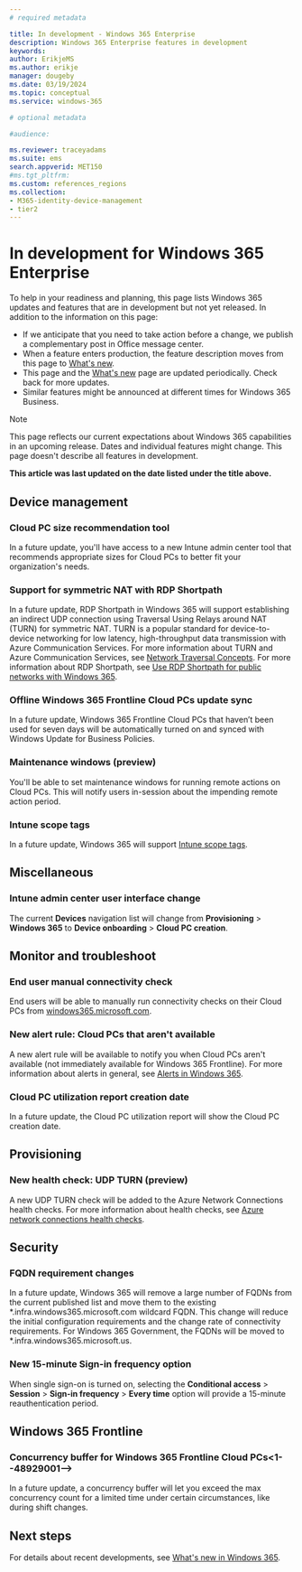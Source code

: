 ```yaml
---
# required metadata

title: In development - Windows 365 Enterprise
description: Windows 365 Enterprise features in development
keywords:
author: ErikjeMS
ms.author: erikje
manager: dougeby
ms.date: 03/19/2024
ms.topic: conceptual
ms.service: windows-365

# optional metadata

#audience:

ms.reviewer: traceyadams
ms.suite: ems
search.appverid: MET150
#ms.tgt_pltfrm:
ms.custom: references_regions
ms.collection:
- M365-identity-device-management
- tier2
---
```


# In development for Windows 365 Enterprise

To help in your readiness and planning, this page lists Windows 365 updates and features that are in development but not yet released. In addition to the information on this page:

- If we anticipate that you need to take action before a change, we publish a complementary post in Office message center.
- When a feature enters production, the feature description moves from this page to [What's new](whats-new.md).
- This page and the [What's new](whats-new.md) page are updated periodically. Check back for more updates.
- Similar features might be announced at different times for Windows 365 Business.

> [!NOTE]
> This page reflects our current expectations about Windows 365 capabilities in an upcoming release. Dates and individual features might change. This page doesn't describe all features in development.

**This article was last updated on the date listed under the title above.**

<!-- Common categories:  
## App management
## Device configuration
## Device provisioning
## Device management
## Intune apps
## Monitor and troubleshoot
## Role-based access control
## Security
## End-user experience

-->

<!-- ***********************************************-->
## Device management

### Cloud PC size recommendation tool<!--45433311-->

In a future update, you'll have access to a new Intune admin center tool that recommends appropriate sizes for Cloud PCs to better fit your organization's needs.

### Support for symmetric NAT with RDP Shortpath<!--43602619-->

In a future update, RDP Shortpath in Windows 365 will support establishing an indirect UDP connection using Traversal Using Relays around NAT (TURN) for symmetric NAT.  TURN is a popular standard for device-to-device networking for low latency, high-throughput data transmission with Azure Communication Services. For more information about TURN and Azure Communication Services, see [Network Traversal Concepts](/azure/communication-services/concepts/network-traversal). For more information about RDP Shortpath, see [Use RDP Shortpath for public networks with Windows 365](rdp-shortpath-public-networks.md).

### Offline Windows 365 Frontline Cloud PCs update sync<!--48663450-->

In a future update, Windows 365 Frontline Cloud PCs that haven’t been used for seven days will be automatically turned on and synced with Windows Update for Business Policies.

### Maintenance windows (preview)<!--48851694-->

You'll be able to set maintenance windows for running remote actions on Cloud PCs. This will notify users in-session about the impending remote action period.

### Intune scope tags<!--48907552-->

In a future update, Windows 365 will support [Intune scope tags](/mem/intune/fundamentals/scope-tags).

<!-- ***********************************************-->
<!--## Device provisioning-->

<!--***********************************************-->
<!-- ## End user experience -->

<!-- ***********************************************-->
## Miscellaneous

### Intune admin center user interface change<!--48653379-->

The current **Devices** navigation list will change from **Provisioning** >  **Windows 365** to **Device onboarding** > **Cloud PC creation**.

<!-- ***********************************************-->
## Monitor and troubleshoot

### End user manual connectivity check<!--37679345 -->

End users will be able to manually run connectivity checks on their Cloud PCs from [windows365.microsoft.com](https://windows365.microsoft.com).

### New alert rule: Cloud PCs that aren't available<!--47321010-->

A new alert rule will be available to notify you when Cloud PCs aren't available (not immediately available for Windows 365 Frontline). For more information about alerts in general, see [Alerts in Windows 365](alerts.md).

### Cloud PC utilization report creation date<!--49175145-->

In a future update, the Cloud PC utilization report will show the Cloud PC creation date.

<!-- ***********************************************-->
## Provisioning

### New health check: UDP TURN (preview)<!--44505391-->

A new UDP TURN check will be added to the Azure Network Connections health checks. For more information about health checks, see [Azure network connections health checks](health-checks.md).

<!-- ***********************************************-->
## Security

### FQDN requirement changes<!--46731885-->

In a future update, Windows 365 will remove a large number of FQDNs from the current published list and move them to the existing *.infra.windows365.microsoft.com wildcard FQDN. This change will reduce the initial configuration requirements and the change rate of connectivity requirements. For Windows 365 Government, the FQDNs will be moved to *.infra.windows365.microsoft.us.

### New 15-minute Sign-in frequency option<!--48439987-->

When single sign-on is turned on, selecting the **Conditional access** > **Session** > **Sign-in frequency** > **Every time** option will provide a 15-minute reauthentication period.

<!-- ***********************************************
## Windows 365 app-->

<!-- ***********************************************-->
## Windows 365 Frontline

### Concurrency buffer for Windows 365 Frontline Cloud PCs<1--48929001-->

In a future update, a concurrency buffer will let you exceed the max concurrency count for a limited time under certain circumstances, like during shift changes.

## Next steps

For details about recent developments, see [What's new in Windows 365](whats-new.md).
